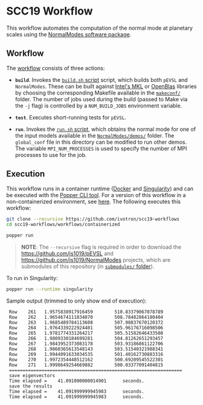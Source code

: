 # SCC19 Workflow

This workflow automates the computation of the normal mode at 
planetary scales using the [NormalModes software package][nmgh].

## Workflow

The [workflow](./main.workflow) consists of three actions:

  * **`build`**. Invokes the [`build.sh` script](./scripts/build.sh) 
    script, which builds both `pEVSL` and `NormalModes`. These can be 
    built against [Intel's MKL][mkl] or [OpenBlas][oblas] libraries by 
    choosing the corresponding Makefile available in the 
    [`makeconf/`](./makeconf) folder. The number of jobs used during 
    the build (passed to Make via the `-j` flag) is controlled by a 
    `NUM_BUILD_JOBS` environment variable.

  * **`test`**. Executes short-running tests for `pEVSL`.

  * **`run`**. Invokes the [`run.sh` script](./scripts/run.sh), which 
    obtains the normal mode for one of the input models available in 
    the [`NormalModes/demos/`][demos] folder. The `global_conf` file 
    in this directory can be modified to run other demos. The variable 
    `MPI_NUM_PROCESSES` is used to specify the number of MPI processes 
    to use for the job.

## Execution

This workflow runs in a container runtime ([Docker][docker] and 
[Singularity][singularity]) and can be executed with the [Popper CLI 
tool][popper]. For a version of this workflow in a non-containerized 
environment, see [here](../containerless). The following executes this 
workflow:

```bash
git clone --recursive https://github.com/ivotron/scc19-workflows
cd scc19-workflows/workflows/containerized

popper run
```

> **NOTE**: The `--recursive` flag is required in order to download 
> the <https://github.com/js1019/pEVSL> and 
> <https://github.com/js1019/NormalModes> projects, which are 
> submodules of this repository (in [`submodules/` 
> folder](../../submodules)).

To run in Singularity:

```bash
popper run --runtime singularity
```

Sample output
(trimmed to only show end of execution):

```
 Row    261   1.9575838917916459        510.83379067078789
 Row    262   1.9654674111834070        508.78482864180404
 Row    263   1.9685489784113608        507.98837670120372
 Row    264   1.9764339222924401        505.96176716098506
 Row    265   1.9781774331264217        505.51582646433508
 Row    266   1.9809330184699281        504.81262651293457
 Row    267   1.9843952373083178        503.93186861122706
 Row    268   1.9860365613548143        503.51540321988341
 Row    269   1.9944091633034535        501.40162730883316
 Row    270   1.9972354448512162        500.69209545522301
 Row    271   1.9998649254669882        500.03377091404815
 ================================================================
 save eigenvectors
 Time elapsed =    41.091000000014901      seconds.
 save the results
 Time elapsed =    41.091999999945983      seconds.
 Time elapsed =    41.091999999945983      seconds.
```

[pevsl]: https://github.com/js1019/pEVSL
[planetary-model]: https://github.com/js1019/PlanetaryModels#planetary-model-builder
[mkl]: https://software.intel.com/en-us/mkl
[oblas]: https://github.com/xianyi/OpenBLAS/wiki
[make]: https://www.gnu.org/software/make/manual/make.html
[docker]: https://get.docker.com
[popper]: https://github.com/systemslab/popper
[singularity]: https://github.com/sylabs/singularity
[demos]: https://github.com/js1019/NormalModes/tree/master/demos
[nmgh]: https://github.com/js1019/NormalModes
